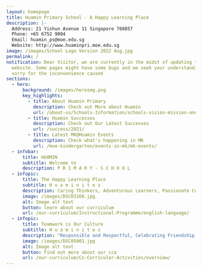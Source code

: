 ```yaml
---
layout: homepage
title: Huamin Primary School - A Happy Learning Place
description: |-
  Address: 21 Yishun Avenue 11 Singapore 768857
  Phone: +65 6752 9004
  Email: huamin_ps@moe.edu.sg
  Website: http://www.huaminpri.moe.edu.sg
image: /images/School Logo Version 2022 Aug.jpg
permalink: /
notification: Dear Visitor, we are currently in the midst of updating the
  website. Some pages might have some bugs and we seek your understanding and
  sorry for the inconvenience caused
sections:
  - hero:
      background: /images/heroimg.png
      key_highlights:
        - title: About Huamin Primary
          description: Check out More about Huamin
          url: /about-us/Schools-Information/schools-vision-mission-and-rules/
        - title: Huamin Successes
          description: Check out Our Latest Successes
          url: /success/2021/
        - title: Latest MK@Huamin Events
          description: Check what's happening in MK
          url: /moe-kindergarten/events-in-mk/mk-events/
  - infobar:
      title: HUAMIN
      subtitle: Welcome to
      description: P R I M A R Y - S C H O O L
  - infopic:
      title: The Happy Learning Place
      subtitle: H u a m i n i t e s
      description: Caring Thinkers, Adventurous Learners, Passionate Contributors
      image: /images/DSC03160.jpg
      alt: Image alt text
      button: learn about our curriculum
      url: /our-curriculum/Instructional-Programme/english-language/
  - infopic:
      title: Teamwork is Our Culture
      subtitle: H u a m i n i t e s
      description: "Responsible and Respectful, Celebrating Friendship, Collaboration "
      image: /images/DSC05001.jpg
      alt: Image alt text
      button: Find out more about our cca
      url: /our-curriculum/Co-Curricular-Activities/overview/
---
```

